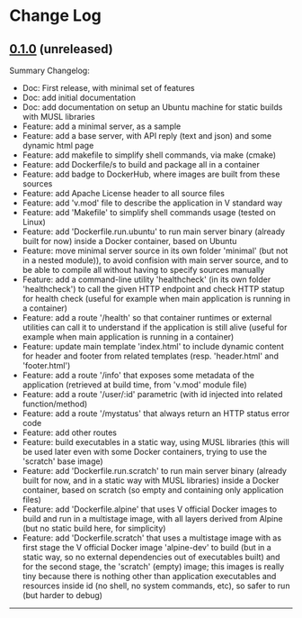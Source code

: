 # Change Log

## [0.1.0](https://github.com/smartiniOnGitHub/vweb-example/releases/tag/0.1.0) (unreleased)
Summary Changelog:
- Doc: First release, with minimal set of features
- Doc: add initial documentation
- Doc: add documentation on setup an Ubuntu machine for static builds with MUSL libraries
- Feature: add a minimal server, as a sample
- Feature: add a base server, with API reply (text and json) and some dynamic html page
- Feature: add makefile to simplify shell commands, via make (cmake)
- Feature: add Dockerfile/s to build and package all in a container
- Feature: add badge to DockerHub, where images are built from these sources
- Feature: add Apache License header to all source files
- Feature: add 'v.mod' file to describe the application in V standard way
- Feature: add 'Makefile' to simplify shell commands usage (tested on Linux)
- Feature: add 'Dockerfile.run.ubuntu' to run main server binary 
  (already built for now) inside a Docker container, based on Ubuntu
- Feature: move minimal server source in its own folder 'minimal' 
  (but not in a nested module)), to avoid confision with main server source, 
  and to be able to compile all without having to specify sources manually
- Feature: add a command-line utility 'healthcheck' (in its own folder 'healthcheck') 
  to call the given HTTP endpoint and check HTTP statup for health check 
  (useful for example when main application is running in a container)
- Feature: add a route '/health' so that container runtimes or external utilities 
  can call it to understand if the application is still alive 
  (useful for example when main application is running in a container)
- Feature: update main template 'index.html' to include dynamic content for 
  header and footer from related templates (resp. 'header.html' and 'footer.html')
- Feature: add a route '/info' that exposes some metadata of the application
  (retrieved at build time, from 'v.mod' module file)
- Feature: add a route '/user/:id' parametric (with id injected into related function/method)
- Feature: add a route '/mystatus' that always return an HTTP status error code
- Feature: add other routes
- Feature: build executables in a static way, using MUSL libraries
  (this will be used later even with some Docker containers, trying to use the 'scratch' base image)
- Feature: add 'Dockerfile.run.scratch' to run main server binary 
  (already built for now, and in a static way with MUSL libraries) inside a Docker container, 
  based on scratch (so empty and containing only application files)
- Feature: add 'Dockerfile.alpine' that uses V official Docker images to build and run 
  in a multistage image, with all layers derived from Alpine 
  (but no static build here, for simplicity)
- Feature: add 'Dockerfile.scratch' that uses a multistage image with 
  as first stage the V official Docker image 'alpine-dev' to build 
  (but in a static way, so no external dependencies out of executables built) 
  and for the second stage, the 'scratch' (empty) image; this images is really tiny 
  because there is nothing other than application executables and resources inside id
  (no shell, no system commands, etc), so safer to run (but harder to debug)

----
